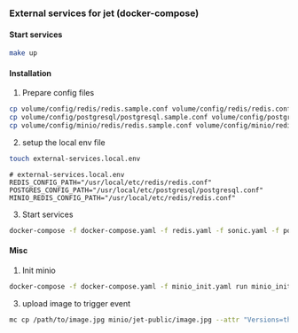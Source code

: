### External services for jet (docker-compose)

#### Start services
```bash
make up
```

#### Installation
1. Prepare config files

```bash
cp volume/config/redis/redis.sample.conf volume/config/redis/redis.conf
cp volume/config/postgresql/postgresql.sample.conf volume/config/postgresql/postgresql.conf
cp volume/config/minio/redis/redis.sample.conf volume/config/minio/redis/redis.conf
```

2. setup the local env file
```bash
touch external-services.local.env
```

```env
# external-services.local.env
REDIS_CONFIG_PATH="/usr/local/etc/redis/redis.conf"
POSTGRES_CONFIG_PATH="/usr/local/etc/postgresql/postgresql.conf"
MINIO_REDIS_CONFIG_PATH="/usr/local/etc/redis/redis.conf"
```

3. Start services
```bash
docker-compose -f docker-compose.yaml -f redis.yaml -f sonic.yaml -f postgresql.yaml -f minio.yaml up -d
```

#### Misc

1. Init minio
```bash
docker-compose -f docker-compose.yaml -f minio_init.yaml run minio_init
```

3. upload image to trigger event
```bash
mc cp /path/to/image.jpg minio/jet-public/image.jpg --attr "Versions=thumbnail;Purpose=project_attachment"
```
